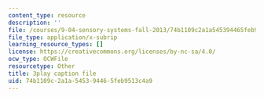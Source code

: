```yaml
---
content_type: resource
description: ''
file: /courses/9-04-sensory-systems-fall-2013/74b1109c2a1a545394465feb9513c4a9_oPb9AWMN2fY.vtt
file_type: application/x-subrip
learning_resource_types: []
license: https://creativecommons.org/licenses/by-nc-sa/4.0/
ocw_type: OCWFile
resourcetype: Other
title: 3play caption file
uid: 74b1109c-2a1a-5453-9446-5feb9513c4a9
---
```

